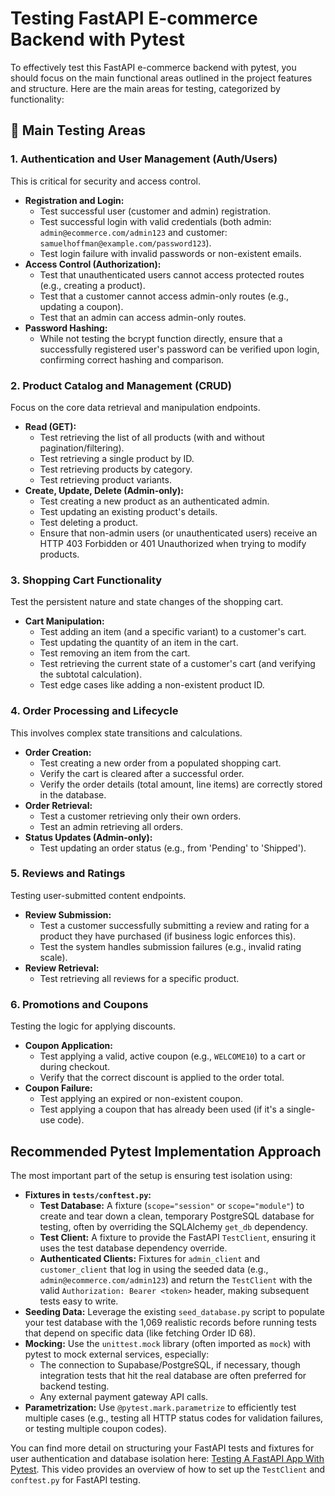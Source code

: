 # Testing FastAPI E-commerce Backend with Pytest

To effectively test this FastAPI e-commerce backend with pytest, you should focus on the main functional areas outlined in the project features and structure. Here are the main areas for testing, categorized by functionality:

## 🧪 Main Testing Areas

### 1. Authentication and User Management (Auth/Users)

This is critical for security and access control.

*   **Registration and Login:**
    *   Test successful user (customer and admin) registration.
    *   Test successful login with valid credentials (both admin: `admin@ecommerce.com/admin123` and customer: `samuelhoffman@example.com/password123`).
    *   Test login failure with invalid passwords or non-existent emails.
*   **Access Control (Authorization):**
    *   Test that unauthenticated users cannot access protected routes (e.g., creating a product).
    *   Test that a customer cannot access admin-only routes (e.g., updating a coupon).
    *   Test that an admin can access admin-only routes.
*   **Password Hashing:**
    *   While not testing the bcrypt function directly, ensure that a successfully registered user's password can be verified upon login, confirming correct hashing and comparison.

### 2. Product Catalog and Management (CRUD)

Focus on the core data retrieval and manipulation endpoints.

*   **Read (GET):**
    *   Test retrieving the list of all products (with and without pagination/filtering).
    *   Test retrieving a single product by ID.
    *   Test retrieving products by category.
    *   Test retrieving product variants.
*   **Create, Update, Delete (Admin-only):**
    *   Test creating a new product as an authenticated admin.
    *   Test updating an existing product's details.
    *   Test deleting a product.
    *   Ensure that non-admin users (or unauthenticated users) receive an HTTP 403 Forbidden or 401 Unauthorized when trying to modify products.

### 3. Shopping Cart Functionality

Test the persistent nature and state changes of the shopping cart.

*   **Cart Manipulation:**
    *   Test adding an item (and a specific variant) to a customer's cart.
    *   Test updating the quantity of an item in the cart.
    *   Test removing an item from the cart.
    *   Test retrieving the current state of a customer's cart (and verifying the subtotal calculation).
    *   Test edge cases like adding a non-existent product ID.

### 4. Order Processing and Lifecycle

This involves complex state transitions and calculations.

*   **Order Creation:**
    *   Test creating a new order from a populated shopping cart.
    *   Verify the cart is cleared after a successful order.
    *   Verify the order details (total amount, line items) are correctly stored in the database.
*   **Order Retrieval:**
    *   Test a customer retrieving only their own orders.
    *   Test an admin retrieving all orders.
*   **Status Updates (Admin-only):**
    *   Test updating an order status (e.g., from 'Pending' to 'Shipped').

### 5. Reviews and Ratings

Testing user-submitted content endpoints.

*   **Review Submission:**
    *   Test a customer successfully submitting a review and rating for a product they have purchased (if business logic enforces this).
    *   Test the system handles submission failures (e.g., invalid rating scale).
*   **Review Retrieval:**
    *   Test retrieving all reviews for a specific product.

### 6. Promotions and Coupons

Testing the logic for applying discounts.

*   **Coupon Application:**
    *   Test applying a valid, active coupon (e.g., `WELCOME10`) to a cart or during checkout.
    *   Verify that the correct discount is applied to the order total.
*   **Coupon Failure:**
    *   Test applying an expired or non-existent coupon.
    *   Test applying a coupon that has already been used (if it's a single-use code).

## Recommended Pytest Implementation Approach

The most important part of the setup is ensuring test isolation using:

*   **Fixtures in `tests/conftest.py`:**
    *   **Test Database:** A fixture (`scope="session"` or `scope="module"`) to create and tear down a clean, temporary PostgreSQL database for testing, often by overriding the SQLAlchemy `get_db` dependency.
    *   **Test Client:** A fixture to provide the FastAPI `TestClient`, ensuring it uses the test database dependency override.
    *   **Authenticated Clients:** Fixtures for `admin_client` and `customer_client` that log in using the seeded data (e.g., `admin@ecommerce.com/admin123`) and return the `TestClient` with the valid `Authorization: Bearer <token>` header, making subsequent tests easy to write.
*   **Seeding Data:** Leverage the existing `seed_database.py` script to populate your test database with the 1,069 realistic records before running tests that depend on specific data (like fetching Order ID 68).
*   **Mocking:** Use the `unittest.mock` library (often imported as `mock`) with pytest to mock external services, especially:
    *   The connection to Supabase/PostgreSQL, if necessary, though integration tests that hit the real database are often preferred for backend testing.
    *   Any external payment gateway API calls.
*   **Parametrization:** Use `@pytest.mark.parametrize` to efficiently test multiple cases (e.g., testing all HTTP status codes for validation failures, or testing multiple coupon codes).

You can find more detail on structuring your FastAPI tests and fixtures for user authentication and database isolation here: [Testing A FastAPI App With Pytest](https://www.youtube.com/watch?v=vma91bCgTzM). This video provides an overview of how to set up the `TestClient` and `conftest.py` for FastAPI testing.
